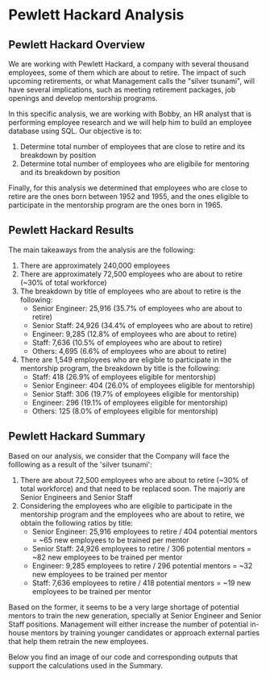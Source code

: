 # Pewlett Hackard Analysis


## Pewlett Hackard Overview
We are working with Pewlett Hackard, a company with several thousand employees, some of them which are about to retire. The impact of such upcoming retirements, or what Management calls the "silver tsunami", will have several implications, such as meeting retirement packages, job openings and develop mentorship programs. 

In this specific analysis, we are working with Bobby, an HR analyst that is performing employee research and we will help him to build an employee database using SQL. Our objective is to:
1. Determine total number of employees that are close to retire and its breakdown by position
2. Determine total number of employees who are eligibile for mentoring and its breakdown by position

Finally, for this analysis we determined that employees who are close to retire are the ones born between 1952 and 1955, and the ones eligible to participate in the mentorship program are the ones born in 1965.


## Pewlett Hackard Results
The main takeaways from the analysis are the following:
1. There are approximately 240,000 employees
2. There are approximately 72,500 employees who are about to retire (~30% of total workforce)
3. The breakdown by title of employees who are about to retire is the following:
   - Senior Engineer: 25,916 (35.7% of employees who are about to retire)
   - Senior Staff: 24,926 (34.4% of employees who are about to retire)
   - Engineer: 9,285 (12.8% of employees who are about to retire)
   - Staff: 7,636 (10.5% of employees who are about to retire)
   - Others: 4,695 (6.6% of employees who are about to retire)
4. There are 1,549 employees who are eligible to participate in the mentorship program, the breakdown by title is the following:
   - Staff: 418 (26.9% of employees eligible for mentorship)
   - Senior Engineer: 404 (26.0% of employees eligible for mentorship)
   - Senior Staff: 306 (19.7% of employees eligible for mentorship)
   - Engineer: 296 (19.1% of employees eligible for mentorship)
   - Others: 125 (8.0% of employees eligible for mentorship)


## Pewlett Hackard Summary
Based on our analysis, we consider that the Company will face the folllowing as a result of the 'silver tsunami':
1. There are about 72,500 employees who are about to retire (~30% of total workforce) and that need to be replaced soon. The majoriy are Senior Engineers and Senior Staff
2. Considering the employees who are eligible to participate in the mentorship program and the employees who are about to retire, we obtain the following ratios by title:
   - Senior Engineer: 25,916 employees to retire / 404 potential mentors = ~65 new employees to be trained per mentor
   - Senior Staff: 24,926 employees to retire / 306 potential mentors = ~82 new employees to be trained per mentor
   - Engineer: 9,285 employees to retire / 296 potential mentors = ~32 new employees to be trained per mentor
   - Staff: 7,636 employees to retire / 418 potential mentors = ~19 new employees to be trained per mentor

Based on the former, it seems to be a very large shortage of potential mentors to train the new generation, specially at Senior Engineer and Senior Staff positions. Management will either increase the number of potential in-house mentors by training younger candidates or approach external parties that help them retrain the new employees. 

Below you find an image of our code and corresponding outputs that support the calculations used in the Summary.




